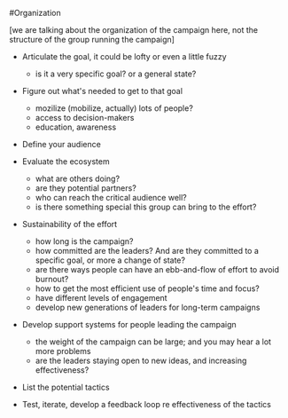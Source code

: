 #Organization

[we are talking about the organization of the campaign here, not the structure of the group running the campaign]

* Articulate the goal, it could be lofty or even a little fuzzy
   * is it a very specific goal? or a general state? 
  
* Figure out what's needed to get to that goal
   * mozilize (mobilize, actually) lots of people? 
   * access to decision-makers
   * education, awareness
  
* Define your audience

* Evaluate the ecosystem
   * what are others doing?
   * are they potential partners?
   * who can reach the critical audience well? 
   * is there something special this group can bring to the effort?

* Sustainability of the effort
   * how long is the campaign?
   * how committed are the leaders?  And are they committed to a specific goal, or more a change of state? 
   * are there ways people can have an ebb-and-flow of effort to avoid burnout?
   * how to get the most efficient use of people's time and focus?
   * have different levels of engagement
   * develop new generations of leaders for long-term campaigns
  
* Develop support systems for people leading the campaign
   * the weight of the campaign can be large; and you may hear a lot more problems
   * are the leaders staying open to new ideas, and increasing effectiveness? 

* List the potential tactics 

* Test, iterate, develop a feedback loop re effectiveness of the tactics






